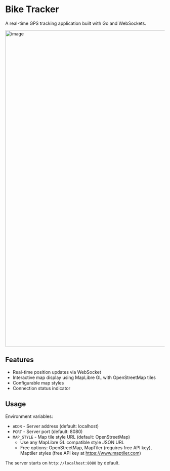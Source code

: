 # Bike Tracker

A real-time GPS tracking application built with Go and WebSockets.

<img width="1000" alt="image" src="https://github.com/user-attachments/assets/906afe43-1308-444a-b075-3e591434d0f5" />

## Features

- Real-time position updates via WebSocket
- Interactive map display using MapLibre GL with OpenStreetMap tiles
- Configurable map styles
- Connection status indicator

## Usage

Environment variables:
- `ADDR` - Server address (default: localhost)
- `PORT` - Server port (default: 8080)  
- `MAP_STYLE` - Map tile style URL (default: OpenStreetMap)
  - Use any MapLibre GL compatible style JSON URL
  - Free options: OpenStreetMap, MapTiler (requires free API key), Maptiler
    styles (free API key at https://www.maptiler.com)

The server starts on `http://localhost:8080` by default.


